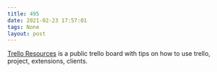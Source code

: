 ```yaml
---
title: 495
date: 2021-02-23 17:57:01
tags: None
layout: post
---
```


[Trello Resources](https://trello.com/b/nPNSBZjB/trello-resources) is a public trello board with tips on how to use trello, project, extensions, clients.
